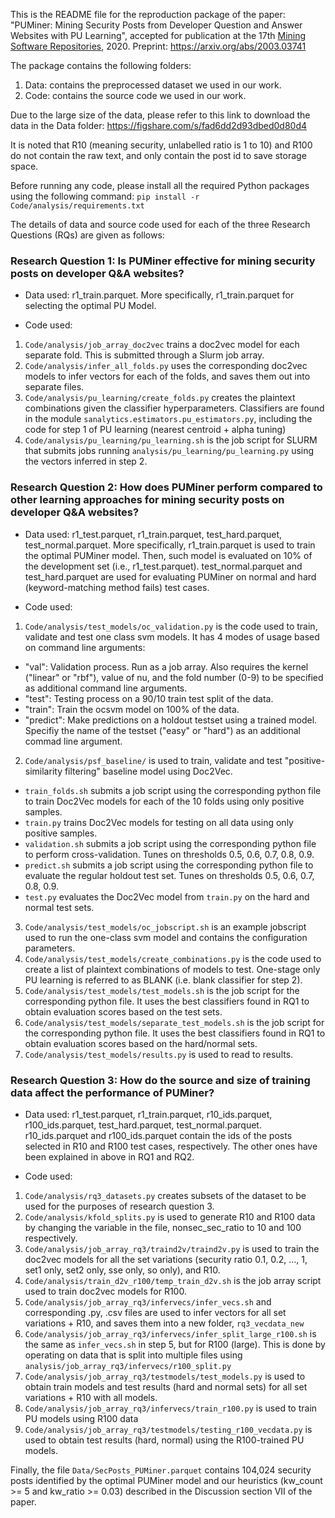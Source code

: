 This is the README file for the reproduction package of the paper: "PUMiner: Mining Security Posts from Developer Question and Answer Websites with PU Learning", accepted for publication at the 17th [Mining Software Repositories](https://2020.msrconf.org/details/msr-2020-papers/4/PUMiner-Mining-Security-Posts-from-Developer-Question-and-Answer-Websites-with-PU-Le), 2020. Preprint: https://arxiv.org/abs/2003.03741

The package contains the following folders:
1. Data: contains the preprocessed dataset we used in our work.
2. Code: contains the source code we used in our work.

Due to the large size of the data, please refer to this link to download the data in the Data folder: https://figshare.com/s/fad6dd2d93dbed0d80d4

It is noted that R10 (meaning security, unlabelled ratio is 1 to 10) and R100 do not contain the raw text, and only contain the post id to save storage space.

Before running any code, please install all the required Python packages using the following command: `pip install -r Code/analysis/requirements.txt`

The details of data and source code used for each of the three Research Questions (RQs) are given as follows:

### Research Question 1: Is PUMiner effective for mining security posts on developer Q&A websites?

+ Data used: r1_train.parquet. More specifically, r1_train.parquet for selecting the optimal PU Model.

+ Code used:

1. `Code/analysis/job_array_doc2vec` trains a doc2vec model for each separate fold. This is submitted through a Slurm job array.
2. `Code/analysis/infer_all_folds.py` uses the corresponding doc2vec models to infer vectors for each of the folds, and saves them out into separate files.
3. `Code/analysis/pu_learning/create_folds.py` creates the plaintext combinations given the classifier hyperparameters. Classifiers are found in the module `sanalytics.estimators.pu_estimators.py`, including the code for step 1 of PU learning (nearest centroid + alpha tuning)
4. `Code/analysis/pu_learning/pu_learning.sh` is the job script for SLURM that submits jobs running `analysis/pu_learning/pu_learning.py` using the vectors inferred in step 2.

### Research Question 2: How does PUMiner perform compared to other learning approaches for mining security posts on developer Q&A websites?

+ Data used: r1_test.parquet, r1_train.parquet, test_hard.parquet, test_normal.parquet. More specifically, r1_train.parquet is used to train the optimal PUMiner model. Then, such model is evaluated on 10% of the development set (i.e., r1_test.parquet). test_normal.parquet and test_hard.parquet are used for evaluating PUMiner on normal and hard (keyword-matching method fails) test cases.

+ Code used:

1. `Code/analysis/test_models/oc_validation.py` is the code used to train, validate and test one class svm models. It has 4 modes of usage based on command line arguments: 
 - "val": Validation process. Run as a job array. Also requires the kernel ("linear" or "rbf"), value of nu, and the fold number (0-9) to be specified as additional command line arguments. 
 - "test": Testing process on a 90/10 train test split of the data. 
 - "train": Train the ocsvm model on 100% of the data. 
 - "predict": Make predictions on a holdout testset using a trained model. Specifiy the name of the testset ("easy" or "hard") as an additional commad line argument. 
2. `Code/analysis/psf_baseline/` is used to train, validate and test "positive-similarity filtering" baseline model using Doc2Vec.
 - `train_folds.sh` submits a job script using the corresponding python file to train Doc2Vec models for each of the 10 folds using only positive samples.
 - `train.py` trains Doc2Vec models for testing on all data using only positive samples.
 - `validation.sh` submits a job script using the corresponding python file to perform cross-validation. Tunes on thresholds 0.5, 0.6, 0.7, 0.8, 0.9.
 - `predict.sh` submits a job script using the corresponding python file to evaluate the regular holdout test set. Tunes on thresholds 0.5, 0.6, 0.7, 0.8, 0.9.
 - `test.py` evaluates the Doc2Vec model from `train.py` on the hard and normal test sets.
3. `Code/analysis/test_models/oc_jobscript.sh` is an example jobscript used to run the one-class svm model and contains the configuration parameters. 
4. `Code/analysis/test_models/create_combinations.py` is the code used to create a list of plaintext combinations of models to test. One-stage only PU learning is referred to as BLANK (i.e. blank classifier for step 2).
5. `Code/analysis/test_models/test_models.sh` is the job script for the corresponding python file. It uses the best classifiers found in RQ1 to obtain evaluation scores based on the test sets.
6. `Code/analysis/test_models/separate_test_models.sh` is the job script for the corresponding python file. It uses the best classifiers found in RQ1 to obtain evaluation scores based on the hard/normal sets.
7. `Code/analysis/test_models/results.py` is used to read to results.

### Research Question 3: How do the source and size of training data affect the performance of PUMiner?

+ Data used: r1_test.parquet, r1_train.parquet, r10_ids.parquet, r100_ids.parquet, test_hard.parquet, test_normal.parquet. r10_ids.parquet and r100_ids.parquet contain the ids of the posts selected in R10 and R100 test cases, respectively. The other ones have been explained in above in RQ1 and RQ2.

+ Code used:

1. `Code/analysis/rq3_datasets.py` creates subsets of the dataset to be used for the purposes of research question 3.
2. `Code/analysis/kfold_splits.py` is used to generate R10 and R100 data by changing the variable in the file, nonsec_sec_ratio to 10 and 100 respectively.
3. `Code/analysis/job_array_rq3/traind2v/traind2v.py` is used to train the doc2vec models for all the set variations (security ratio 0.1, 0.2, ..., 1, set1 only, set2 only, sse only, so only), and R10.
4. `Code/analysis/train_d2v_r100/temp_train_d2v.sh` is the job array script used to train doc2vec models for R100.
5. `Code/analysis/job_array_rq3/infervecs/infer_vecs.sh` and corresponding .py, .csv files are used to infer vectors for all set variations + R10, and saves them into a new folder, `rq3_vecdata_new`
6. `Code/analysis/job_array_rq3/infervecs/infer_split_large_r100.sh` is the same as `infer_vecs.sh` in step 5, but for R100 (large). This is done by operating on data that is split into multiple files using `analysis/job_array_rq3/infervecs/r100_split.py`
7. `Code/analysis/job_array_rq3/testmodels/test_models.py` is used to obtain train models and test results (hard and normal sets) for all set variations + R10 with all models.
8. `Code/analysis/job_array_rq3/infervecs/train_r100.py` is used to train PU models using R100 data
9. `Code/analysis/job_array_rq3/testmodels/testing_r100_vecdata.py` is used to obtain test results (hard, normal) using the R100-trained PU models.

Finally, the file `Data/SecPosts_PUMiner.parquet` contains 104,024 security posts identified by the optimal PUMiner model and our heuristics (kw_count >= 5 and kw_ratio >= 0.03) described in the Discussion section VII of the paper.
